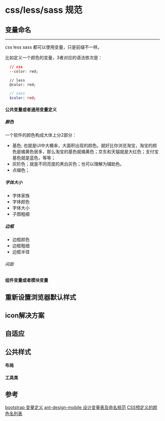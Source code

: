 # css/less/sass 规范

## 变量命名

---

css less sass 都可以使用变量，只是前缀不一样。

比如定义一个颜色的变量，3者对应的语法依次是：

```css
  // css
  --color: red;
```

```less
  // less
  @color: red;
```

```sass
  // sass
  $color: red;
```

#### 公共变量或者通用变量定义

##### 颜色
 
一个软件的颜色构成大体上分2部分：

- 基色; 也就是UI中大概率，大面积出现的颜色。就好比你浏览淘宝，淘宝的颜色是橘黄色居多，那么淘宝的基色就橘黄色；京东和天猫就是大红色；支付宝基色就是蓝色，等等；
- 灰阶色；就是不同亮度的黑白灰色；也可以理解为辅助色。
- 点缀色；


##### 字体大小

- 字体家族
- 字体颜色
- 字体大小
- 子图粗细

##### 边框

 - 边框颜色
 - 边框粗细
 - 边框半径

###### 间距

#### 组件变量或者模块变量

## 重新设置浏览器默认样式

## icon解决方案

## 自适应

## 公共样式

#### 布局

#### 工具类

## 参考


[bootstrap 变量定义][1]
[ant-design-mobile 设计变量表及命名规范][2]
[CSS预定义的颜色名列表][3]

[1]:https://github.com/twbs/bootstrap "bootstrap github 地址"
[2]:https://github.com/ant-design/ant-design-mobile/wiki/%E8%AE%BE%E8%AE%A1%E5%8F%98%E9%87%8F%E8%A1%A8%E5%8F%8A%E5%91%BD%E5%90%8D%E8%A7%84%E8%8C%83 "ant-design-mobile 设计变量表及命名规范"
[3]:http://www.w3school.com.cn/cssref/css_colorsfull.asp "CSS 颜色名"
[4]:http://www.w3school.com.cn/cssref/css_colors.asp "css颜色"